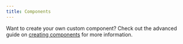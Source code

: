 ```yaml
---
title: Components
---
```


Want to create your own custom component? Check out the advanced guide on [creating components](../advanced/creating%20components.md) for more information.
